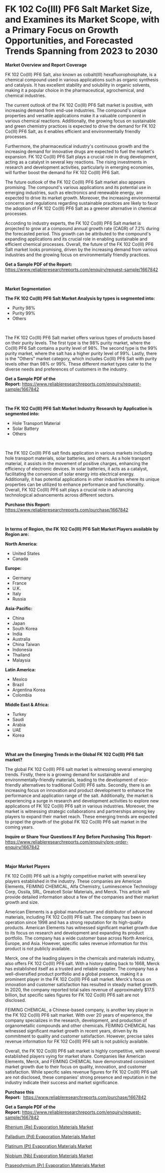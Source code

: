 <p><h1>FK 102 Co(III) PF6 Salt Market Size, and Examines its Market Scope, with a Primary Focus on Growth Opportunities, and Forecasted Trends Spanning from 2023 to 2030</h1></p><p><strong>Market Overview and Report Coverage</strong></p>
<p><p>FK 102 Co(III) PF6 Salt, also known as cobalt(III) hexafluorophosphate, is a chemical compound used in various applications such as organic synthesis and catalysis. It has excellent stability and solubility in organic solvents, making it a popular choice in the pharmaceutical, agrochemical, and chemical industries.</p><p>The current outlook of the FK 102 Co(III) PF6 Salt market is positive, with increasing demand from end-use industries. The compound's unique properties and versatile applications make it a valuable component in various chemical reactions. Additionally, the growing focus on sustainable and green chemistry practices is expected to drive the demand for FK 102 Co(III) PF6 Salt, as it enables efficient and environmentally friendly processes.</p><p>Furthermore, the pharmaceutical industry's continuous growth and the increasing demand for innovative drugs are expected to fuel the market's expansion. FK 102 Co(III) PF6 Salt plays a crucial role in drug development, acting as a catalyst in several key reactions. The rising investments in research and development activities, particularly in emerging economies, will further boost the demand for FK 102 Co(III) PF6 Salt.</p><p>The future outlook of the FK 102 Co(III) PF6 Salt market also appears promising. The compound's various applications and its potential use in emerging industries, such as electronics and renewable energy, are expected to drive its market growth. Moreover, the increasing environmental concerns and regulations regarding sustainable practices are likely to favor the adoption of FK 102 Co(III) PF6 Salt as a greener alternative in chemical processes.</p><p>According to industry experts, the FK 102 Co(III) PF6 Salt market is projected to grow at a compound annual growth rate (CAGR) of 7.2% during the forecasted period. This growth can be attributed to the compound's expanding applications and its crucial role in enabling sustainable and efficient chemical processes. Overall, the future of the FK 102 Co(III) PF6 Salt market looks promising, driven by the increasing demand from various industries and the growing focus on environmentally friendly practices.</p></p>
<p><strong>Get a Sample PDF of the Report:</strong> <a href="https://www.reliableresearchreports.com/enquiry/request-sample/1667842">https://www.reliableresearchreports.com/enquiry/request-sample/1667842</a></p>
<p>&nbsp;</p>
<p><strong>Market Segmentation</strong></p>
<p><strong>The FK 102 Co(III) PF6 Salt Market Analysis by types is segmented into:</strong></p>
<p><ul><li>Purity 98%</li><li>Purity 99%</li><li>Others</li></ul></p>
<p>&nbsp;</p>
<p><p>The FK 102 Co(III) PF6 Salt market offers various types of products based on their purity levels. The first type is the 98% purity market, where the Co(III) PF6 Salt contains a purity level of 98%. The second type is the 99% purity market, where the salt has a higher purity level of 99%. Lastly, there is the "Others" market category, which includes Co(III) PF6 Salt with purity levels other than 98% or 99%. These different market types cater to the diverse needs and preferences of customers in the industry.</p></p>
<p><strong>Get a Sample PDF of the Report:</strong>&nbsp;<a href="https://www.reliableresearchreports.com/enquiry/request-sample/1667842">https://www.reliableresearchreports.com/enquiry/request-sample/1667842</a></p>
<p>&nbsp;</p>
<p><strong>The FK 102 Co(III) PF6 Salt Market Industry Research by Application is segmented into:</strong></p>
<p><ul><li>Hole Transport Material</li><li>Solar Battery</li><li>Others</li></ul></p>
<p>&nbsp;</p>
<p><p>The FK 102 Co(III) PF6 salt finds application in various markets including hole transport materials, solar batteries, and others. As a hole transport material, it assists in the movement of positive charges, enhancing the efficiency of electronic devices. In solar batteries, it acts as a catalyst, facilitating the conversion of solar energy into electrical energy. Additionally, it has potential applications in other industries where its unique properties can be utilized to enhance performance and functionality. Overall, FK 102 Co(III) PF6 salt plays a crucial role in advancing technological advancements across different sectors.</p></p>
<p><strong>Purchase this Report:</strong>&nbsp; <a href="https://www.reliableresearchreports.com/purchase/1667842">https://www.reliableresearchreports.com/purchase/1667842</a></p>
<p>&nbsp;</p>
<p><strong>In terms of Region, the FK 102 Co(III) PF6 Salt Market Players available by Region are:</strong></p>
<p>
    <p> <strong> North America: </strong>
        <ul>
            <li>United States</li>
            <li>Canada</li>
        </ul>
        </p> 
    <p> <strong> Europe: </strong>
        <ul>
            <li>Germany</li>
            <li>France</li>
            <li>U.K.</li>
            <li>Italy</li>
            <li>Russia</li>
        </ul>
        </p> 
    <p> <strong> Asia-Pacific: </strong>
        <ul>
            <li>China</li>
            <li>Japan</li>
            <li>South Korea</li>
            <li>India</li>
            <li>Australia</li>
            <li>China Taiwan</li>
            <li>Indonesia</li>
            <li>Thailand</li>
            <li>Malaysia</li>
        </ul>
        </p> 
    <p> <strong> Latin America: </strong>
        <ul>
            <li>Mexico</li>
            <li>Brazil</li>
            <li>Argentina Korea</li>
            <li>Colombia</li>
        </ul>
        </p> 
    <p> <strong> Middle East & Africa: </strong>
        <ul>
            <li>Turkey</li>
            <li>Saudi</li>
            <li>Arabia</li>
            <li>UAE</li>
            <li>Korea</li>
        </ul>
    </p>
    </p>
<p>&nbsp;</p>
<p><strong>What are the Emerging Trends in the Global FK 102 Co(III) PF6 Salt market?</strong></p>
<p><p>The global FK 102 Co(III) PF6 salt market is witnessing several emerging trends. Firstly, there is a growing demand for sustainable and environmentally-friendly materials, leading to the development of eco-friendly alternatives to traditional Co(III) PF6 salts. Secondly, there is an increasing focus on innovation and product development to enhance the performance and application range of the salt. Additionally, the market is experiencing a surge in research and development activities to explore new applications of FK 102 Co(III) PF6 salt in various industries. Moreover, the market is witnessing strategic collaborations and partnerships among key players to expand their market reach. These emerging trends are expected to propel the growth of the global FK 102 Co(III) PF6 salt market in the coming years.</p></p>
<p><strong>Inquire or Share Your Questions If Any Before Purchasing This Report</strong>- <a href="https://www.reliableresearchreports.com/enquiry/pre-order-enquiry/1667842">https://www.reliableresearchreports.com/enquiry/pre-order-enquiry/1667842</a></p>
<p>&nbsp;</p>
<p><strong>Major Market Players</strong></p>
<p><p>FK 102 Co(III) PF6 salt is a highly competitive market with several key players established in the industry. These companies are American Elements, FEIMING CHEMICAL, Alfa Chemistry, Luminescence Technology Corp, Ossila, SRL, Greatcell Solar Materials, and Merck. This article will provide detailed information about a few of the companies and their market growth and size.</p><p>American Elements is a global manufacturer and distributor of advanced materials, including FK 102 Co(III) PF6 salt. The company has been in operation since 1998 and has a strong reputation for its high-quality products. American Elements has witnessed significant market growth due to its focus on research and development and expanding its product portfolio. The company has a wide customer base across North America, Europe, and Asia. However, specific sales revenue information for this product is not publicly available.</p><p>Merck, one of the leading players in the chemicals and materials industry, also offers FK 102 Co(III) PF6 salt. With a history dating back to 1668, Merck has established itself as a trusted and reliable supplier. The company has a well-diversified product portfolio and a global presence, making it a prominent player in the FK 102 Co(III) PF6 salt market. Merck's focus on innovation and customer satisfaction has resulted in steady market growth. In 2020, the company reported total sales revenue of approximately $17.5 billion, but specific sales figures for FK 102 Co(III) PF6 salt are not disclosed.</p><p>FEIMING CHEMICAL, a Chinese-based company, is another key player in the FK 102 Co(III) PF6 salt market. With over 20 years of experience, the company specializes in the research, development, and production of organometallic compounds and other chemicals. FEIMING CHEMICAL has witnessed significant market growth in recent years, driven by its commitment to quality and customer satisfaction. However, precise sales revenue information for FK 102 Co(III) PF6 salt is not publicly available.</p><p>Overall, the FK 102 Co(III) PF6 salt market is highly competitive, with several established players vying for market share. Companies like American Elements, Merck, and FEIMING CHEMICAL have demonstrated consistent market growth due to their focus on quality, innovation, and customer satisfaction. While specific sales revenue figures for FK 102 Co(III) PF6 salt are not disclosed, these companies' strong presence and reputation in the industry indicate their success and market significance.</p></p>
<p><strong>Purchase this Report:</strong>&nbsp;&nbsp;<a href="https://www.reliableresearchreports.com/purchase/1667842">https://www.reliableresearchreports.com/purchase/1667842</a></p>
<p></p>
<p><strong>Get a Sample PDF of the Report:</strong>&nbsp;<a href="https://www.reliableresearchreports.com/enquiry/request-sample/1667842">https://www.reliableresearchreports.com/enquiry/request-sample/1667842</a></p>
<p><p><a href="https://github.com/provorikovar/Market-Research-Report-List-1/blob/main/rhenium-re-evaporation-materials-market.md">Rhenium (Re) Evaporation Materials Market</a></p><p><a href="https://github.com/Krish2023na/Market-Research-Report-List-1/blob/main/palladium-pd-evaporation-materials-market.md">Palladium (Pd) Evaporation Materials Market</a></p><p><a href="https://github.com/kuntayevaz/Market-Research-Report-List-1/blob/main/platinum-pt-evaporation-materials-market.md">Platinum (Pt) Evaporation Materials Market</a></p><p><a href="https://github.com/zebdakicsin/Market-Research-Report-List-1/blob/main/niobium-nb-evaporation-materials-market.md">Niobium (Nb) Evaporation Materials Market</a></p><p><a href="https://github.com/kipkeeva/Market-Research-Report-List-1/blob/main/praseodymium-pr-evaporation-materials-market.md">Praseodymium (Pr) Evaporation Materials Market</a></p></p>